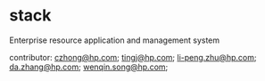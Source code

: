 stack
=====

Enterprise resource application and management system


contributor:
czhong@hp.com;
tingj@hp.com;
li-peng.zhu@hp.com;
da.zhang@hp.com;
wenqin.song@hp.com;
